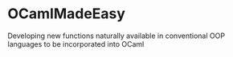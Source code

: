 # OCamlMadeEasy
Developing new functions naturally available in conventional OOP languages to be incorporated into OCaml
